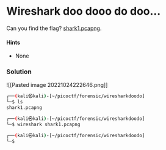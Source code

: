 # Wireshark doo dooo do doo...
Can you find the flag? [shark1.pcapng](https://mercury.picoctf.net/static/4c996ecfb7fbada15a9799511f24dc99/shark1.pcapng).

#### Hints
- None

### Solution
![[Pasted image 20221024222646.png]]
```bash
┌──(kali㉿kali)-[~/picoctf/forensic/wiresharkdoodo]
└─$ ls
shark1.pcapng

┌──(kali㉿kali)-[~/picoctf/forensic/wiresharkdoodo]
└─$ wireshark shark1.pcapng                                                               

┌──(kali㉿kali)-[~/picoctf/forensic/wiresharkdoodo]
└─$ 
        
```

